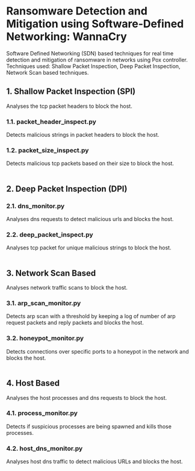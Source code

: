 # Ransomware Detection and Mitigation using Software-Defined Networking: WannaCry
Software Defined Networking (SDN) based techniques for real time detection and mitigation of ransomware in networks using Pox controller. Techniques used: Shallow Packet Inspection, Deep Packet Inspection, Network Scan based techniques.

## 1. Shallow Packet Inspection (SPI)
Analyses the tcp packet headers to block the host.

### 1.1. packet_header_inspect.py
Detects malicious strings in packet headers to block the host.

### 1.2. packet_size_inspect.py
Detects malicious tcp packets based on their size to block the host.
<br/><br/>

## 2. Deep Packet Inspection (DPI)

### 2.1. dns_monitor.py
Analyses dns requests to detect malicious urls and blocks the host.

### 2.2. deep_packet_inspect.py
Analyses tcp packet for unique malicious strings to block the host.
<br/><br/>

## 3. Network Scan Based
Analyses network traffic scans to block the host.

### 3.1. arp_scan_monitor.py
Detects arp scan with a threshold by keeping a log of number of arp request packets and reply packets and blocks the host.

### 3.2. honeypot_monitor.py
Detects connections over specific ports to a honeypot in the network and blocks the host.
<br/><br/>

## 4. Host Based
Analyses the host processes and dns requests to block the host.

### 4.1. process_monitor.py
Detects if suspicious processes are being spawned and kills those processes.

### 4.2. host_dns_monitor.py
Analyses host dns traffic to detect malicious URLs and blocks the host.
